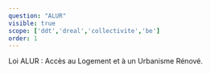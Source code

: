 ```yaml
---
question: "ALUR"
visible: true
scope: ['ddt','dreal','collectivite','be']
order: 1
---
```

Loi ALUR : Accès au Logement et à un Urbanisme Rénové.
